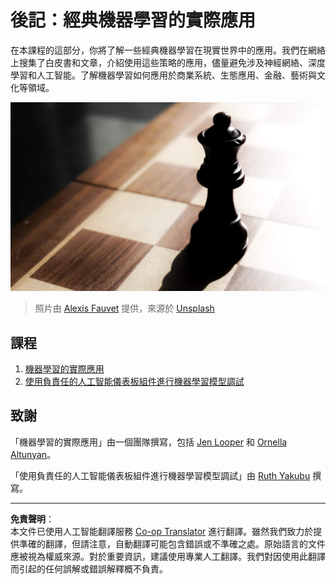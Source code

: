 <!--
CO_OP_TRANSLATOR_METADATA:
{
  "original_hash": "5e069a0ac02a9606a69946c2b3c574a9",
  "translation_date": "2025-09-03T17:22:16+00:00",
  "source_file": "9-Real-World/README.md",
  "language_code": "hk"
}
-->
# 後記：經典機器學習的實際應用

在本課程的這部分，你將了解一些經典機器學習在現實世界中的應用。我們在網絡上搜集了白皮書和文章，介紹使用這些策略的應用，儘量避免涉及神經網絡、深度學習和人工智能。了解機器學習如何應用於商業系統、生態應用、金融、藝術與文化等領域。

![chess](../../../translated_images/chess.e704a268781bdad85d1876b6c2295742fa0d856e7dcf3659147052df9d3db205.hk.jpg)

> 照片由 <a href="https://unsplash.com/@childeye?utm_source=unsplash&utm_medium=referral&utm_content=creditCopyText">Alexis Fauvet</a> 提供，來源於 <a href="https://unsplash.com/s/photos/artificial-intelligence?utm_source=unsplash&utm_medium=referral&utm_content=creditCopyText">Unsplash</a>
  
## 課程

1. [機器學習的實際應用](1-Applications/README.md)
2. [使用負責任的人工智能儀表板組件進行機器學習模型調試](2-Debugging-ML-Models/README.md)

## 致謝

「機器學習的實際應用」由一個團隊撰寫，包括 [Jen Looper](https://twitter.com/jenlooper) 和 [Ornella Altunyan](https://twitter.com/ornelladotcom)。

「使用負責任的人工智能儀表板組件進行機器學習模型調試」由 [Ruth Yakubu](https://twitter.com/ruthieyakubu) 撰寫。

---

**免責聲明**：  
本文件已使用人工智能翻譯服務 [Co-op Translator](https://github.com/Azure/co-op-translator) 進行翻譯。雖然我們致力於提供準確的翻譯，但請注意，自動翻譯可能包含錯誤或不準確之處。原始語言的文件應被視為權威來源。對於重要資訊，建議使用專業人工翻譯。我們對因使用此翻譯而引起的任何誤解或錯誤解釋概不負責。